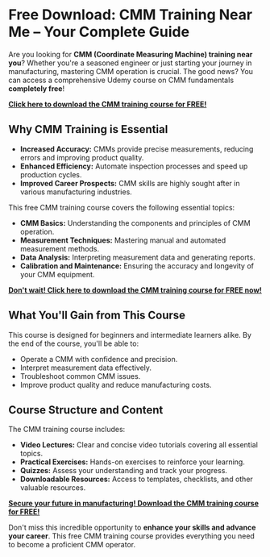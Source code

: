# Free Download: CMM Training Near Me – Your Complete Guide

Are you looking for **CMM (Coordinate Measuring Machine) training near you**? Whether you're a seasoned engineer or just starting your journey in manufacturing, mastering CMM operation is crucial. The good news? You can access a comprehensive Udemy course on CMM fundamentals **completely free**!

[**Click here to download the CMM training course for FREE!**](https://udemywork.com/cmm-training-near-me)

## Why CMM Training is Essential

*   **Increased Accuracy:** CMMs provide precise measurements, reducing errors and improving product quality.
*   **Enhanced Efficiency:** Automate inspection processes and speed up production cycles.
*   **Improved Career Prospects:** CMM skills are highly sought after in various manufacturing industries.

This free CMM training course covers the following essential topics:

*   **CMM Basics:** Understanding the components and principles of CMM operation.
*   **Measurement Techniques:** Mastering manual and automated measurement methods.
*   **Data Analysis:** Interpreting measurement data and generating reports.
*   **Calibration and Maintenance:** Ensuring the accuracy and longevity of your CMM equipment.

[**Don't wait! Click here to download the CMM training course for FREE now!**](https://udemywork.com/cmm-training-near-me)

## What You'll Gain from This Course

This course is designed for beginners and intermediate learners alike. By the end of the course, you'll be able to:

*   Operate a CMM with confidence and precision.
*   Interpret measurement data effectively.
*   Troubleshoot common CMM issues.
*   Improve product quality and reduce manufacturing costs.

## Course Structure and Content

The CMM training course includes:

*   **Video Lectures:** Clear and concise video tutorials covering all essential topics.
*   **Practical Exercises:** Hands-on exercises to reinforce your learning.
*   **Quizzes:** Assess your understanding and track your progress.
*   **Downloadable Resources:** Access to templates, checklists, and other valuable resources.

[**Secure your future in manufacturing! Download the CMM training course for FREE!**](https://udemywork.com/cmm-training-near-me)

Don't miss this incredible opportunity to **enhance your skills and advance your career**. This free CMM training course provides everything you need to become a proficient CMM operator.
